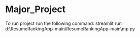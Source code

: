 # Major_Project
To run project run the following command:
streamlit run d:\ResumeRankingApp-main\ResumeRankingApp-main\mp.py
